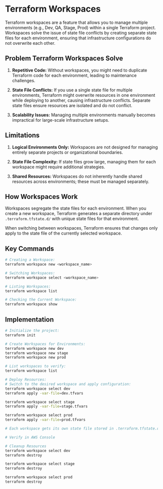 # Terraform Workspaces

Terraform workspaces are a feature that allows you to manage multiple environments (e.g., Dev, QA, Stage, Prod) within a single Terraform project. Workspaces solve the issue of state file conflicts by creating separate state files for each environment, ensuring that infrastructure configurations do not overwrite each other.

## Problem Terraform Workspaces Solve

1. **Repetitive Code:** Without workspaces, you might need to duplicate Terraform code for each environment, leading to maintenance challenges.

2. **State File Conflicts:** If you use a single state file for multiple environments, Terraform might overwrite resources in one environment while deploying to another, causing infrastructure conflicts. Separate state files ensure resources are isolated and do not conflict.

3. **Scalability Issues:** Managing multiple environments manually becomes impractical for large-scale infrastructure setups.

## Limitations

1. **Logical Environments Only:** Workspaces are not designed for managing entirely separate projects or organizational boundaries.

2. **State File Complexity:** If state files grow large, managing them for each workspace might require additional strategies.

3. **Shared Resources:** Workspaces do not inherently handle shared resources across environments; these must be managed separately.

## How Workspaces Work

Workspaces segregate the state files for each environment. When you create a new workspace, Terraform generates a separate directory under `.terraform.tfstate.d/` with unique state files for that environment.

When switching between workspaces, Terraform ensures that changes only apply to the state file of the currently selected workspace.

## Key Commands

```bash
# Creating a Workspace: 
terraform workspace new <workspace_name>

# Switching Workspaces: 
terraform workspace select <workspace_name>

# Listing Workspaces: 
terraform workspace list

# Checking the Current Workspace: 
terraform workspace show
```

## Implementation

```bash
# Initialize the project:
terraform init

# Create Workspaces for Environments:
terraform workspace new dev
terraform workspace new stage
terraform workspace new prod

# List workspaces to verify:
terraform workspace list

# Deploy Resources: 
# Switch to the desired workspace and apply configuration: 
terraform workspace select dev
terraform apply -var-file=dev.tfvars

terraform workspace select stage
terraform apply -var-file=stage.tfvars

terraform workspace select prod
terraform apply -var-file=prod.tfvars

# Each workspace gets its own state file stored in .terraform.tfstate.d/<workspace_name>/terraform.tfstate.

# Verify in AWS Console

# Cleanup Resources
terraform workspace select dev
terraform destroy

terraform workspace select stage
terraform destroy

terraform workspace select prod
terraform destroy
```